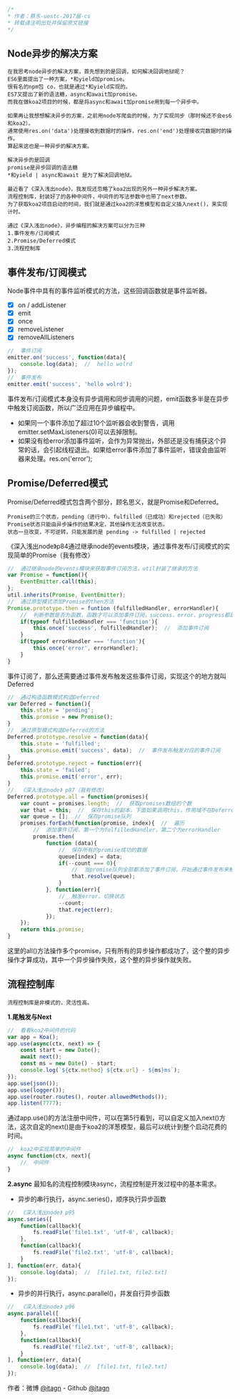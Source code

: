 ﻿```javascript
/*
* 作者：蔡东-uestc-2017届-cs
* 转载请注明出处并保留原文链接
*/
```

## Node异步的解决方案

    在我思考node异步的解决方案，首先想到的是回调，如何解决回调地狱呢？
    ES6里面提出了一种方案，*和yield加promise。
    很有名的npm包 co，也就是通过*和yield实现的。
    ES7又提出了新的语法糖，async和await加promise。
    而我在做koa2项目的时候，都是将async和await加promise用到每一个异步中。
    
    如果再让我想想解决异步的方案，之前用node写爬虫的时候，为了实现同步（那时候还不会es6和koa2）。
    通常使用res.on('data')处理接收到数据时的操作，res.on('end')处理接收完数据时的操作。
    算起来这也是一种异步的解决方案。
    
    解决异步的是回调
    promise是异步回调的语法糖
    *和yield | async和await 是为了解决回调地狱。
    
    最近看了《深入浅出node》，我发现还忽略了koa2出现的另外一种异步解决方案。
    流程控制库，封装好了的各种中间件，中间件的写法参数中也带了next参数。
    为了获取koa2项目启动的时间，我们就是通过koa2的洋葱模型和自定义插入next()，来实现计时。
    
    通过《深入浅出node》，异步编程的解决方案可以分为三种
    1.事件发布/订阅模式
    2.Promise/Deferred模式
    3.流程控制库
    
## 事件发布/订阅模式
Node事件中具有的事件监听模式的方法，这些回调函数就是事件监听器。

- [x] on / addListener
- [x] emit
- [x] once
- [x] removeListener
- [x] removeAllListeners

```javascript
//  事件订阅
emitter.on('success', function(data){
    console.log(data);  //  hello wolrd
});
//  事件发布
emitter.emit('success', 'hello wolrd');
```
事件发布/订阅模式本身没有异步调用和同步调用的问题，emit函数多半是在异步中触发订阅函数，所以广泛应用在异步编程中。

- 如果同一个事件添加了超过10个监听器会收到警告，调用emitter.setMaxListeners(0)可以去掉限制。
- 如果没有给error添加事件监听，会作为异常抛出，外部还是没有捕获这个异常的话，会引起线程退出。如果给error事件添加了事件监听，错误会由监听器来处理。res.on('error');

## Promise/Deferred模式
Promise/Deferred模式包含两个部分，顾名思义，就是Promise和Deferred。

    Promise的三个状态，pending（进行中）、fulfilled（已成功）和rejected（已失败）
    Promise状态只能由异步操作的结果决定，其他操作无法改变状态。
    状态一旦改变，不可逆转，只能发展的是 pending -> fulfilled | rejected
    
《深入浅出node》p84通过继承node的events模块，通过事件发布/订阅模式的实现简单的Promise（我有修改）
```javascript
//  通过继承node的events模块来获取事件订阅方法，util封装了继承的方法
var Promise = function(){
    EventEmitter.call(this);
};
util.inherits(Promise, EventEmitter);
//  通过原型模式添加Promise的then方法
Promise.prototype.then = funtion (fulfilledHandler, errorHandler){
    //  判断参数是否为函数，函数才可以添加事件订阅，success、error、progress都是继承得到的事件
    if(typeof fulfilledHandler === 'function'){
        this.once('success', fulfilledHandler);  //  添加事件订阅
    }
    if(typeof errorHandler === 'function'){
        this.once('error', errorHandler);
    }
}
```
事件订阅了，那么还需要通过事件发布触发这些事件订阅，实现这个的地方就叫Deferred
```javascript
//  通过构造函数模式构造Deferred
var Deferred = function(){
    this.state = 'pending';
    this.promise = new Promise();
}
//  通过原型模式构造Deferred的方法
Deferred.prototype.resolve = function(data){
    this.state = 'fulfilled';
    this.promise.emit('success', data);  //  事件发布触发对应的事件订阅
}
Deferred.prototype.reject = function(err){
    this.state = 'failed';
    this.promise.emit('error', err);
}
//  《深入浅出node》 p87（我有修改）
Deferred.prototype.all = function(promises){
    var count = promises.length;  //  获取promises数组的个数
    var that = this;  //  保存this的副本，下面如果调用this，作用域不在Deferred了
    var queue = [];  //  保存promise队列
    promises.forEach(function(promise, index){  //  遍历
        //  添加事件订阅，第一个为fulfilledHandler，第二个为errorHandler
        promise.then(
            function (data){
                //  保存所有的promise成功的数据
                queue[index] = data;
                if(--count === 0){
                    //  当promise队列全部都添加了事件订阅，开始通过事件发布来触发
                    that.resolve(queue);
                }
            }, function(err){
                //  触发error，切换状态
                --count;
                that.reject(err);
            });
    });
    return this.promise;
}
```
这里的all()方法操作多个promise，只有所有的异步操作都成功了，这个整的异步操作才算成功，其中一个异步操作失败，这个整的异步操作就失败。
## 流程控制库

    流程控制库是非模式的，灵活性高。

**1.尾触发与Next**
```javascript
//  看看koa2中间件的代码
var app = Koa();
app.use(async(ctx, next) => {
    const start = new Date();
    await next();
    const ms = new Date() - start;
    console.log(`${ctx.method} ${ctx.url} - ${ms}ms`);
});
app.use(json());
app.use(logger());
app.use(router.routes(), router.allowedMethods());
app.listen(7777);
```
通过app.use()的方法注册中间件，可以在第5行看到，可以自定义加入next()方法，这次自定的next()是由于koa2的洋葱模型，最后可以统计到整个启动花费的时间。
```javascript
//  koa2中实现简单的中间件
async function(ctx, next){
    //  中间件
}
```
**2.async**
最知名的流程控制模块async，流程控制是开发过程中的基本需求。

- 异步的串行执行，async.series()，顺序执行异步函数

```javascript
//  《深入浅出node》 p95
async.series([
    function(callback){
        fs.readFile('file1.txt', 'utf-8', callback);
    },
    function(callback){
        fs.readFile('file2.txt', 'utf-8', callback);
    }
], function(err, data){
    console.log(data);  //  [file1.txt, file2.txt]
});
```

- 异步的并行执行，async.parallel()，并发自行异步函数

```javascript
//  《深入浅出node》 p96
async.parallel([
    function(callback){
        fs.readFile('file1.txt', 'utf-8', callback);
    },
    function(callback){
        fs.readFile('file2.txt', 'utf-8', callback);
    }
], function(err, data){
    console.log(data);  //  [file1.txt, file2.txt]
});
```

作者：微博 [@itagn][1] - Github [@itagn][2]

[1]: https://weibo.com/p/1005053782707172
[2]: https://github.com/itagn